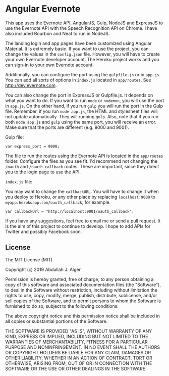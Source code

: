 # Angular Evernote

This app uses the Evernote API, AngularJS, Gulp, NodeJS and ExpressJS to use the Evernote API with the Speech Recognition API on Chrome. I have also included Bourbon and Neat to run in NodeJS.

The landing login and app pages have been customized using Angular Material. It is extremely basic. If you want to use the project, you can change the values in the ```config.json``` file. However, you will have to create your own Evernote developer account. The Heroku project works and you can sign-in to your own Evernote account.

Additionally, you can configure the port using the ```gulpfile.js``` or in ```app.js```. You can add all sorts of options in ```index.js``` located in ```app/routes```. See http://dev.evernote.com.

You can also change the port in ExpressJS or Gulpfile.js. It depends on what you want to do. If you want to run ```node``` or ```nodemon```, you will use the port in ```app.js```. On the other hand, if you run ```gulp``` you will run the port in the Gulp file. Remember, if you run ```node app.js```, the HTML and stylesheet files will not update automatically. They will running ```gulp```. Also, note that if you run both ```node app.js``` and ```gulp``` using the same port, you will receive an error. Make sure that the ports are different (e.g. 9000 and 9001).

Gulp file:

```
var express_port = 9000;
```

The file to run the routes using the Evernote API is located in the ```app/routes``` folder. Configure the files as you see fit. I'd recommend not changing the ```/oauth``` and ```/oauth_callback``` routes. These are important, since they direct you to the login page to use the API.

```index.js``` file:

You may want to change the ```callbackURL```. You will have to change it when you deploy to Heroku, or any other place by replacing ```localhost:9000``` to ```myapp.herokuapp.com/oauth_callback```, for example.

```var callbackUrl = "http://localhost:9001/oauth_callback";```


If you have any suggestions, feel free to email me or send a pull request. It is the aim of this project to continue to develop. I hope to add APIs for Twitter and possibly Facebook soon.

## License
The MIT License (MIT)

Copyright (c) 2019 Abdullah J. Alger

Permission is hereby granted, free of charge, to any person obtaining a copy
of this software and associated documentation files (the "Software"), to deal
in the Software without restriction, including without limitation the rights
to use, copy, modify, merge, publish, distribute, sublicense, and/or sell
copies of the Software, and to permit persons to whom the Software is
furnished to do so, subject to the following conditions:

The above copyright notice and this permission notice shall be included in all
copies or substantial portions of the Software.

THE SOFTWARE IS PROVIDED "AS IS", WITHOUT WARRANTY OF ANY KIND, EXPRESS OR
IMPLIED, INCLUDING BUT NOT LIMITED TO THE WARRANTIES OF MERCHANTABILITY,
FITNESS FOR A PARTICULAR PURPOSE AND NONINFRINGEMENT. IN NO EVENT SHALL THE
AUTHORS OR COPYRIGHT HOLDERS BE LIABLE FOR ANY CLAIM, DAMAGES OR OTHER
LIABILITY, WHETHER IN AN ACTION OF CONTRACT, TORT OR OTHERWISE, ARISING FROM,
OUT OF OR IN CONNECTION WITH THE SOFTWARE OR THE USE OR OTHER DEALINGS IN THE
SOFTWARE.
